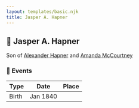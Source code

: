 ```yaml
---
layout: templates/basic.njk
title: Jasper A. Hapner
---
```

## 🔵 Jasper A. Hapner

Son of [Alexander Hapner](/people/6/68586072) and [Amanda McCourtney](/people/5/56501802)

### 📆 Events

Type | Date | Place
------ | ------ | ------
Birth | Jan 1840 |
